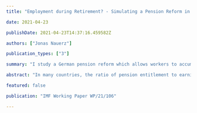 ```yaml
---
title: "Employment during Retirement? - Simulating a Pension Reform in a Life Cycle Model for Germany"

date: 2021-04-23

publishDate: 2021-04-23T14:37:16.459582Z

authors: ["Jonas Nauerz"]

publication_types: ["3"]

summary: "I study a German pension reform which allows workers to accumulate more pension capital through continued employment during retirement using a an overlapping generations heterogeneous agents model and find the reform is welfare enhancing and it creates large incentives for workers to remain employed longer."

abstract: "In many countries, the ratio of pension entitlement to earnings is declining due to demographic developments. In 2017, the German government introduced a pension reform which allows workers to accumulate more pension capital through continued employment during retirement. I develop an overlapping generations model in which agents choose how much to consume, save, and whether or not to retire. Agents are heterogeneous in their education and dis-utility of labor, which may serve as a proxy for deteriorating health. I find that the reform is welfare enhancing for both types and it creates large incentives for workers to remain employed longer. The model predicts an increase in the effective average retirement age of 2.7 years, from 64.0 to 66.7."

featured: false

publication: "IMF Working Paper WP/21/106"

---
```

